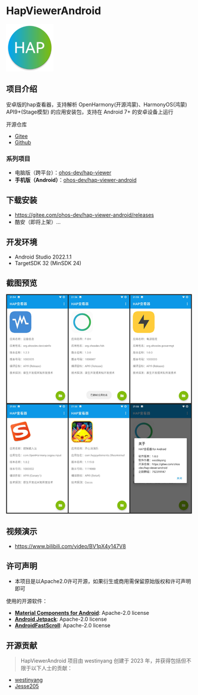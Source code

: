 # HapViewerAndroid

<img src="app/src/main/res/mipmap-xxxhdpi/ic_launcher_round.webp" width="128px" />

## 项目介绍

安卓版的hap查看器，支持解析 OpenHarmony(开源鸿蒙)、HarmonyOS(鸿蒙) API9+(Stage模型) 的应用安装包，支持在 Android 7+ 的安卓设备上运行

开源仓库

- [Gitee](https://gitee.com/ohos-dev/hap-viewer-android)
- [Github](https://github.com/ohos-dev/hap-viewer-android)

### 系列项目

- 电脑版（跨平台）：[ohos-dev/hap-viewer](https://gitee.com/ohos-dev/hap-viewer)
- **手机版（Android）**：[ohos-dev/hap-viewer-android](https://gitee.com/ohos-dev/hap-viewer-android)

## 下载安装

- https://gitee.com/ohos-dev/hap-viewer-android/releases
- 酷安（即将上架）...

## 开发环境

- Android Studio 2022.1.1
- TargetSDK 32 (MinSDK 24)

## 截图预览

![](screenshot/all.png)

## 视频演示

- https://www.bilibili.com/video/BV1pX4y147V8

## 许可声明

- 本项目是以Apache2.0许可开源，如果衍生或商用需保留原始版权和许可声明即可

使用的开源软件：

- **[Material Components for Android](https://github.com/material-components/material-components-android)**: Apache-2.0 license
- **[Android Jetpack](https://github.com/androidx/androidx)**: Apache-2.0 license
- **[AndroidFastScroll](https://github.com/zhanghai/AndroidFastScroll)**: Apache-2.0 license

## 开源贡献

> HapViewerAndroid 项目由 westinyang 创建于 2023 年，并获得包括但不限于以下人士的贡献：

- [westinyang](https://gitee.com/westinyang)
- [Jesse205](https://gitee.com/Jesse205)
